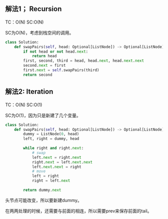 ## 解法1； Recursion
TC：O(N) SC:O(N)

SC为O(N)，考虑到栈空间的调用。
```py
class Solution:
    def swapPairs(self, head: Optional[ListNode]) -> Optional[ListNode]:
        if not head or not head.next:
            return head
        first, second, third = head, head.next, head.next.next
        second.next = first
        first.next = self.swapPairs(third)
        return second
 ```
 
 ## 解法2: Iteration
TC：O(N) SC:O(1)

SC为O(1)，因为只是新建了几个变量。
```py
class Solution:
    def swapPairs(self, head: Optional[ListNode]) -> Optional[ListNode]:
        dummy = ListNode(0, head)
        left, right = dummy, head
        
        while right and right.next:
            # swap
            left.next = right.next
            right.next = left.next.next
            left.next.next = right
            # move
            left = right
            right = left.next
        
        return dummy.next 
```
头节点可能改变，所以要新建dummy。

在两两处理的时候，还需要与前面的相连，所以需要prev来保存前面的tail。
 
  

